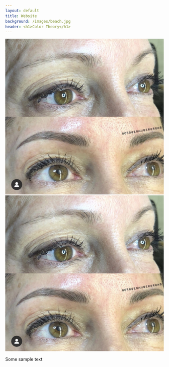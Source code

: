 ```yaml
---
layout: default
title: Website
background: /images/beach.jpg
header: <h1>Color Theory</h1>
---
```


![photo of eyebrows with microblading](/images/image1.jpg)
![photo of eyebrows with microblading](/images/image1.jpg)

Some sample text